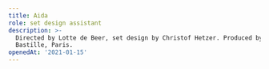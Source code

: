 ```yaml
---
title: Aida
role: set design assistant
description: >-
  Directed by Lotte de Beer, set design by Christof Hetzer. Produced by Opéra
  Bastille, Paris.
openedAt: '2021-01-15'
---
```


